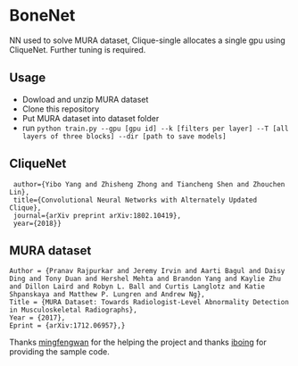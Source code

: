 # BoneNet
NN used to solve MURA dataset, Clique-single allocates a single gpu using CliqueNet. Further tuning is required. 
## Usage
- Dowload and unzip MURA dataset
- Clone this repository
- Put MURA dataset into dataset folder
- run
```python train.py --gpu [gpu id] --k [filters per layer] --T [all layers of three blocks] --dir [path to save models]```
## CliqueNet
```@article{yang18,
 author={Yibo Yang and Zhisheng Zhong and Tiancheng Shen and Zhouchen Lin},
 title={Convolutional Neural Networks with Alternately Updated Clique},
 journal={arXiv preprint arXiv:1802.10419},
 year={2018}}
```
## MURA dataset
```@misc{1712.06957,
Author = {Pranav Rajpurkar and Jeremy Irvin and Aarti Bagul and Daisy Ding and Tony Duan and Hershel Mehta and Brandon Yang and Kaylie Zhu and Dillon Laird and Robyn L. Ball and Curtis Langlotz and Katie Shpanskaya and Matthew P. Lungren and Andrew Ng},
Title = {MURA Dataset: Towards Radiologist-Level Abnormality Detection in Musculoskeletal Radiographs},
Year = {2017},
Eprint = {arXiv:1712.06957},}
```
Thanks [mingfengwan](https://github.com/mingfengwan) for the helping the project and thanks [iboing](https://github.com/iboing) for providing the sample code. 
